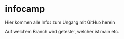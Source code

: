 # infocamp

Hier kommen alle Infos zum Ungang mit GitHub herein

Auf welchem Branch wird getestet, welcher ist main etc.
